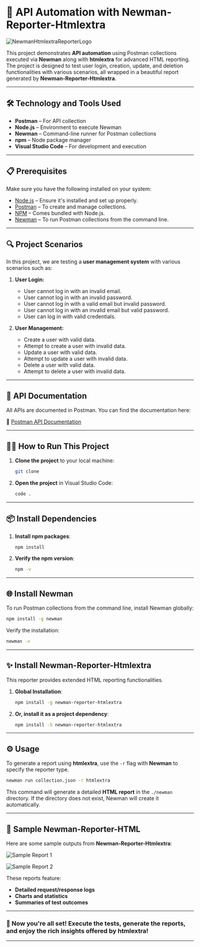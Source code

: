 
# 🚀 **API Automation with Newman-Reporter-Htmlextra**

![NewmanHtmlextraReporterLogo](https://github.com/user-attachments/assets/858d8648-353a-4d16-aa80-4b48a8ab0444)

This project demonstrates **API automation** using Postman collections executed via **Newman** along with **htmlextra** for advanced HTML reporting. The project is designed to test user login, creation, update, and deletion functionalities with various scenarios, all wrapped in a beautiful report generated by **Newman-Reporter-Htmlextra**.

---

## 🛠️ **Technology and Tools Used**

- **Postman** – For API collection
- **Node.js** – Environment to execute Newman
- **Newman** – Command-line runner for Postman collections
- **npm** – Node package manager
- **Visual Studio Code** – For development and execution

---

## 📋 **Prerequisites**

Make sure you have the following installed on your system:
- [Node.js](https://nodejs.org/en/download/) – Ensure it's installed and set up properly.
- [Postman](https://www.postman.com/downloads/) – To create and manage collections.
- [NPM](https://www.npmjs.com/) – Comes bundled with Node.js.
- [Newman](https://www.npmjs.com/package/newman) – To run Postman collections from the command line.

---

## 🔍 **Project Scenarios**

In this project, we are testing a **user management system** with various scenarios such as:

1. **User Login:**
   - User cannot log in with an invalid email.
   - User cannot log in with an invalid password.
   - User cannot log in with a valid email but invalid password.
   - User cannot log in with an invalid email but valid password.
   - User can log in with valid credentials.

2. **User Management:**
   - Create a user with valid data.
   - Attempt to create a user with invalid data.
   - Update a user with valid data.
   - Attempt to update a user with invalid data.
   - Delete a user with valid data.
   - Attempt to delete a user with invalid data.

---

## 📝 **API Documentation**

All APIs are documented in Postman. You can find the documentation here:

📄 [Postman API Documentation](https://documenter.getpostman.com/view/16548351/2sAXqzWJSD)

---

## 🏃‍♂️ **How to Run This Project**

1. **Clone the project** to your local machine:
   ```bash
   git clone 
   ```

2. **Open the project** in Visual Studio Code:
   ```bash
   code .
   ```

---

## 📦 **Install Dependencies**

1. **Install npm packages**:
   ```bash
   npm install
   ```

2. **Verify the npm version**:
   ```bash
   npm -v
   ```

---

## 🌐 **Install Newman**

To run Postman collections from the command line, install Newman globally:
```bash
npm install -g newman
```

Verify the installation:
```bash
newman -v
```

---

## ✨ **Install Newman-Reporter-Htmlextra**

This reporter provides extended HTML reporting functionalities.

1. **Global Installation**:
   ```bash
   npm install -g newman-reporter-htmlextra
   ```

2. **Or, install it as a project dependency**:
   ```bash
   npm install -S newman-reporter-htmlextra
   ```

---

## ⚙️ **Usage**

To generate a report using **htmlextra**, use the `-r` flag with **Newman** to specify the reporter type.

```bash
newman run collection.json -r htmlextra
```

This command will generate a detailed **HTML report** in the `./newman` directory. If the directory does not exist, Newman will create it automatically.

---

## 🎨 **Sample Newman-Reporter-HTML**

Here are some sample outputs from **Newman-Reporter-Htmlextra**:

![Sample Report 1](https://github.com/user-attachments/assets/185e3bb6-9ca2-4c3c-bcf4-eeeaa575270f)

![Sample Report 2](https://github.com/user-attachments/assets/2becd32d-1865-4eda-bbd3-5ef64ac10cf6)

These reports feature:
- **Detailed request/response logs**
- **Charts and statistics**
- **Summaries of test outcomes**
  
---

### 🎉 Now you're all set! Execute the tests, generate the reports, and enjoy the rich insights offered by **htmlextra**!

---
